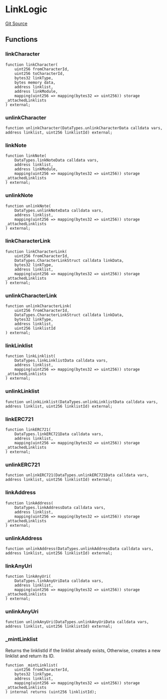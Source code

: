 # LinkLogic
[Git Source](https://github.com/Crossbell-Box/Crossbell-Contracts/blob/eafad9b7237b4175827150168fbfde105ec8c367/contracts/libraries/LinkLogic.sol)


## Functions
### linkCharacter


```solidity
function linkCharacter(
    uint256 fromCharacterId,
    uint256 toCharacterId,
    bytes32 linkType,
    bytes memory data,
    address linklist,
    address linkModule,
    mapping(uint256 => mapping(bytes32 => uint256)) storage _attachedLinklists
) external;
```

### unlinkCharacter


```solidity
function unlinkCharacter(DataTypes.unlinkCharacterData calldata vars, address linklist, uint256 linklistId) external;
```

### linkNote


```solidity
function linkNote(
    DataTypes.linkNoteData calldata vars,
    address linklist,
    address linkModule,
    mapping(uint256 => mapping(bytes32 => uint256)) storage _attachedLinklists
) external;
```

### unlinkNote


```solidity
function unlinkNote(
    DataTypes.unlinkNoteData calldata vars,
    address linklist,
    mapping(uint256 => mapping(bytes32 => uint256)) storage _attachedLinklists
) external;
```

### linkCharacterLink


```solidity
function linkCharacterLink(
    uint256 fromCharacterId,
    DataTypes.CharacterLinkStruct calldata linkData,
    bytes32 linkType,
    address linklist,
    mapping(uint256 => mapping(bytes32 => uint256)) storage _attachedLinklists
) external;
```

### unlinkCharacterLink


```solidity
function unlinkCharacterLink(
    uint256 fromCharacterId,
    DataTypes.CharacterLinkStruct calldata linkData,
    bytes32 linkType,
    address linklist,
    uint256 linklistId
) external;
```

### linkLinklist


```solidity
function linkLinklist(
    DataTypes.linkLinklistData calldata vars,
    address linklist,
    mapping(uint256 => mapping(bytes32 => uint256)) storage _attachedLinklists
) external;
```

### unlinkLinklist


```solidity
function unlinkLinklist(DataTypes.unlinkLinklistData calldata vars, address linklist, uint256 linklistId) external;
```

### linkERC721


```solidity
function linkERC721(
    DataTypes.linkERC721Data calldata vars,
    address linklist,
    mapping(uint256 => mapping(bytes32 => uint256)) storage _attachedLinklists
) external;
```

### unlinkERC721


```solidity
function unlinkERC721(DataTypes.unlinkERC721Data calldata vars, address linklist, uint256 linklistId) external;
```

### linkAddress


```solidity
function linkAddress(
    DataTypes.linkAddressData calldata vars,
    address linklist,
    mapping(uint256 => mapping(bytes32 => uint256)) storage _attachedLinklists
) external;
```

### unlinkAddress


```solidity
function unlinkAddress(DataTypes.unlinkAddressData calldata vars, address linklist, uint256 linklistId) external;
```

### linkAnyUri


```solidity
function linkAnyUri(
    DataTypes.linkAnyUriData calldata vars,
    address linklist,
    mapping(uint256 => mapping(bytes32 => uint256)) storage _attachedLinklists
) external;
```

### unlinkAnyUri


```solidity
function unlinkAnyUri(DataTypes.unlinkAnyUriData calldata vars, address linklist, uint256 linklistId) external;
```

### _mintLinklist

Returns the linklistId if the linklist already exists, Otherwise, creates a new
linklist and return its ID.


```solidity
function _mintLinklist(
    uint256 fromCharacterId,
    bytes32 linkType,
    address linklist,
    mapping(uint256 => mapping(bytes32 => uint256)) storage _attachedLinklists
) internal returns (uint256 linklistId);
```

